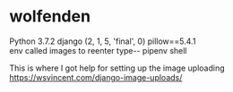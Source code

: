 # wolfenden
Python 3.7.2
django (2, 1, 5, 'final', 0)
pillow==5.4.1
<br>
env called images to reenter type-- pipenv shell

This is where I got help for setting up the image uploading https://wsvincent.com/django-image-uploads/

